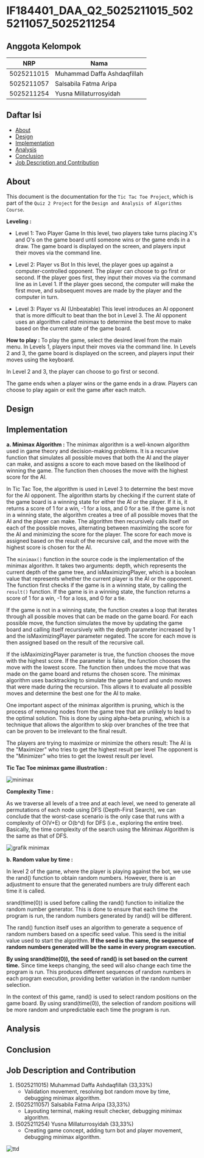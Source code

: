 # IF184401_DAA_Q2_5025211015_5025211057_5025211254
## Anggota Kelompok
NRP | Nama |
--- | --- | 
5025211015 | Muhammad Daffa Ashdaqfillah |
5025211057 | Salsabila Fatma Aripa |
5025211254 | Yusna Millaturrosyidah | 

## Daftar Isi
- [About](#About)
- [Design](#Design)
- [Implementation](#Implementation)
- [Analysis](#Analysis)
- [Conclusion](#Conclusion)
- [Job Description and Contribution](#Job-Description-and-Contribution)

## About
This document is the documentation for the `Tic Tac Toe Project`, which is part of the `Quiz 2 Project` for the `Design and Analysis of Algorithms Course`.

**Leveling :** 
- Level 1: Two Player Game
In this level, two players take turns placing X's and O's on the game board until someone wins or the game ends in a draw. The game board is displayed on the screen, and players input their moves via the command line.

- Level 2: Player vs Bot
In this level, the player goes up against a computer-controlled opponent. The player can choose to go first or second. If the player goes first, they input their moves via the command line as in Level 1. If the player goes second, the computer will make the first move, and subsequent moves are made by the player and the computer in turn.

- Level 3: Player vs AI (Unbeatable)
This level introduces an AI opponent that is more difficult to beat than the bot in Level 3. The AI opponent uses an algorithm called minimax to determine the best move to make based on the current state of the game board.

**How to play :** 
To play the game, select the desired level from the main menu. In Levels 1, players input their moves via the command line. In Levels 2 and 3, the game board is displayed on the screen, and players input their moves using the keyboard.

In Level 2 and 3, the player can choose to go first or second.

The game ends when a player wins or the game ends in a draw. Players can   choose to play again or exit the game after each match.


## Design

## Implementation
**a. Minimax Algorithm :** 
The minimax algorithm is a well-known algorithm used in game theory and decision-making problems. It is a recursive function that simulates all possible moves that both the AI and the player can make, and assigns a score to each move based on the likelihood of winning the game. The function then chooses the move with the highest score for the AI.

In Tic Tac Toe, the algorithm is used in Level 3 to determine the best move for the AI opponent. The algorithm starts by checking if the current state of the game board is a winning state for either the AI or the player. If it is, it returns a score of 1 for a win, -1 for a loss, and 0 for a tie.
If the game is not in a winning state, the algorithm creates a tree of all possible moves that the AI and the player can make. The algorithm then recursively calls itself on each of the possible moves, alternating between maximizing the score for the AI and minimizing the score for the player. The score for each move is assigned based on the result of the recursive call, and the move with the highest score is chosen for the AI.

The `minimax()` function in the source code is the implementation of the minimax algorithm. It takes two arguments: depth, which represents the current depth of the game tree, and isMaximizingPlayer, which is a boolean value that represents whether the current player is the AI or the opponent.
The function first checks if the game is in a winning state, by calling the `result()` function. If the game is in a winning state, the function returns a score of 1 for a win, -1 for a loss, and 0 for a tie.

If the game is not in a winning state, the function creates a loop that iterates through all possible moves that can be made on the game board. For each possible move, the function simulates the move by updating the game board and calling itself recursively with the depth parameter increased by 1 and the isMaximizingPlayer parameter negated. The score for each move is then assigned based on the result of the recursive call.

If the isMaximizingPlayer parameter is true, the function chooses the move with the highest score. If the parameter is false, the function chooses the move with the lowest score. The function then undoes the move that was made on the game board and returns the chosen score.
The minimax algorithm uses backtracking to simulate the game board and undo moves that were made during the recursion. This allows it to evaluate all possible moves and determine the best one for the AI to make.

One important aspect of the minimax algorithm is pruning, which is the process of removing nodes from the game tree that are unlikely to lead to the optimal solution. This is done by using alpha-beta pruning, which is a technique that allows the algorithm to skip over branches of the tree that can be proven to be irrelevant to the final result.

The players are trying to maximize or minimize the others result: The AI is the "Maximizer" who tries to get the highest result per level The opponent is the "Minimizer" who tries to get the lowest result per level. 

**Tic Tac Toe minimax game illustration :**

![minimax](https://github.com/yusnaaaaa/IF184401_DAA_Q2_5025211015_5025211057_5025211254/assets/91377793/f225b81f-803a-44cf-8236-8ce57b40681d)

**Complexity Time :**

As we traverse all levels of a tree and at each level, we need to generate all permutations of each node using DFS (Depth-First Search), we can conclude that the worst-case scenario is the only case that runs with a complexity of O(V+E) or O(b^d) for DFS (i.e., exploring the entire tree). Basically, the time complexity of the search using the Minimax Algorithm is the same as that of DFS.

![grafik minimax](https://github.com/yusnaaaaa/IF184401_DAA_Q2_5025211015_5025211057_5025211254/assets/91377793/7df5152e-7716-498f-a093-42ad03db1b17)

**b. Random value by time :** 

In level 2 of the game, where the player is playing against the bot, we use the rand() function to obtain random numbers. However, there is an adjustment to ensure that the generated numbers are truly different each time it is called.

srand(time(0)) is used before calling the rand() function to initialize the random number generator. This is done to ensure that each time the program is run, the random numbers generated by rand() will be different.

The rand() function itself uses an algorithm to generate a sequence of random numbers based on a specific seed value. This seed is the initial value used to start the algorithm. **If the seed is the same, the sequence of random numbers generated will be the same in every program execution.**

**By using srand(time(0)), the seed of rand() is set based on the current time.** Since time keeps changing, the seed will also change each time the program is run. This produces different sequences of random numbers in each program execution, providing better variation in the random number selection.

In the context of this game, rand() is used to select random positions on the game board. By using srand(time(0)), the selection of random positions will be more random and unpredictable each time the program is run.


## Analysis

## Conclusion

## Job Description and Contribution
1. (5025211015) Muhammad Daffa Ashdaqfillah (33,33%)
    - Validation movement, resolving bot random move by time, debugging minimax algorithm.
2. (5025211057) Salsabila Fatma Aripa (33,33%)
    - Layouting terminal, making result checker, debugging minimax algorithm.
3. (5025211254) Yusna Millaturrosyidah (33,33%)
    - Creating game concept, adding turn bot and player movement, debugging minimax algorithm.

![ttd](https://github.com/yusnaaaaa/IF184401_DAA_Q2_5025211015_5025211057_5025211254/assets/91377793/40b499be-1532-45b8-a257-a82cfd702af8)
